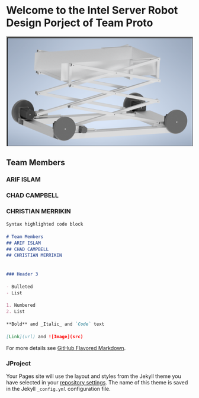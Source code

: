 # Welcome to the Intel Server Robot Design Porject of Team Proto

<img src="https://github.com/ai598d/IntelServerRobot/blob/gh-pages/ISR_Final_CAD.png?raw=true"/>


## Team Members 
### ARIF ISLAM
### CHAD CAMPBELL
### CHRISTIAN MERRIKIN


```markdown
Syntax highlighted code block

# Team Members 
## ARIF ISLAM
## CHAD CAMPBELL
## CHRISTIAN MERRIKIN


### Header 3

- Bulleted
- List

1. Numbered
2. List

**Bold** and _Italic_ and `Code` text

[Link](url) and ![Image](src)
```

For more details see [GitHub Flavored Markdown](https://guides.github.com/features/mastering-markdown/).

### JProject

Your Pages site will use the layout and styles from the Jekyll theme you have selected in your [repository settings](https://github.com/ai598d/IntelServerRobot/settings). The name of this theme is saved in the Jekyll `_config.yml` configuration file.

